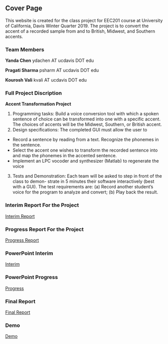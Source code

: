 ## Cover Page

This website is created for the class project for EEC201 course at University of California, Davis Winter Quarter 2019.
The project is to convert the accent of a recorded sample from and to British, Midwest, and Southern accents.

### Team Members

**Yanda Chen**    ydachen AT ucdavis DOT edu

**Pragati Sharma**   psharm AT ucdavis DOT edu

**Kourosh Vali**    kvali AT ucdavis DOT edu


### Full Project Discription

**Accent Transformation Project**

1. Programming tasks: Build a voice conversion tool with which a spoken sentence of choice can be transformed into one with a specific accent. The choices of accents will be the Midwest, Southern, or British accent.
2. Design specifications: The completed GUI must allow the user to
- Record a sentence by reading from a text. Recognize the phonemes in the sentence.
- Select the accent one wishes to transform the recorded sentence into and map the phonemes in the accented sentence.
- Implement an LPC vocoder and synthesizer (Matlab) to regenerate the voice
3. Tests and Demonstration: Each team will be asked to step in front of the class to demon-
strate in 5 minutes their software interactively (best with a GUI). The test requirements are: (a) Record another student’s voice for the program to analyze and convert;
(b) Play back the result.


### Interim Report For the Project
 [Interim Report](https://drive.google.com/a/ucdavis.edu/file/d/1OMTNNZXeoRcWTCbvuNp-fFdiQnPDG6ox/view?usp=sharing)


### Progress Report For the Project
 [Progress Report](https://drive.google.com/a/ucdavis.edu/file/d/1wm50P8X48xKDCbd4nVnYnrc8ogLTtz7o/view?usp=sharing)


### PowerPoint Interim
 [Interim](https://docs.google.com/presentation/d/1D0lJIATldAbMwapGDm0ZH8z0KzbLr8AU-xfSfbJA-1s/edit?usp=sharing)


### PowerPoint Progress
 [Progress](https://docs.google.com/presentation/d/1qoQb4vytSLA0AcU9rijcHRjFKKstyCcdfELLok6Y3m0/edit?usp=sharing)
 
### Final Report
 [Final Report](https://drive.google.com/a/ucdavis.edu/file/d/1hkBaUgxtRNGqoQtfvxQJl7gglSvZnVjG/view?usp=sharing)
 
 
 
 ### Demo
 [Demo](https://youtu.be/GEdYXxr8M6Q)
 



